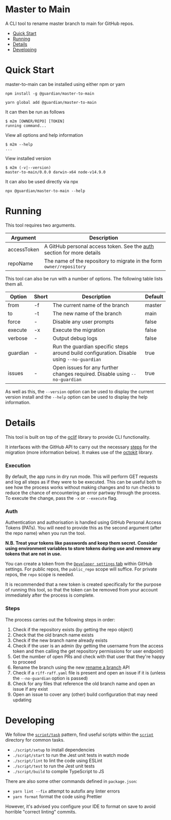 # Master to Main

A CLI tool to rename master branch to main for GitHub repos.

- [Quick Start](#quick-start)
- [Running](#running)
- [Details](#details)
- [Developing](#developing)

# Quick Start

master-to-main can be installed using either npm or yarn

```
npm install -g @guardian/master-to-main
```

```
yarn global add @guardian/master-to-main
```

It can then be run as follows

```sh-session
$ m2m [OWNER/REPO] [TOKEN]
running command...
```

View all options and help information

```
$ m2m --help
...
```

View installed version

```sh-session
$ m2m (-v|--version)
master-to-main/0.0.0 darwin-x64 node-v14.9.0
```

It can also be used directly via npx

```
npx @guardian/master-to-main --help
```

# Running

This tool requires two arguments.

| Argument    | Description                                                                      |
| ----------- | -------------------------------------------------------------------------------- |
| accessToken | A GitHub personal access token. See the [auth](###auth) section for more details |
| repoName    | The name of the repository to migrate in the form `owner/repository`             |

This tool can also be run with a number of options. The following table lists them all.

| Option   | Short | Description                                                                               | Default |
| -------- | ----- | ----------------------------------------------------------------------------------------- | ------- |
| from     | -f    | The current name of the branch                                                            | master  |
| to       | -t    | The new name of the branch                                                                | main    |
| force    | -     | Disable any user prompts                                                                  | false   |
| execute  | -x    | Execute the migration                                                                     | false   |
| verbose  | -     | Output debug logs                                                                         | false   |
| guardian | -     | Run the guardian specific steps around build configuration. Disable using `--no-guardian` | true    |
| issues   | -     | Open issues for any further changes required. Disable using `--no-guardian`               | true    |

As well as this, the `--version` option can be used to display the current version install and the `--help` option can be used to display the help information.

# Details

This tool is built on top of the [oclif](https://oclif.io/) library to provide CLI functionality.

It interfaces with the GitHub API to carry out the necessary [steps](###steps) for the migration (more information below). It makes use of the [octokit](https://github.com/octokit/rest.js/) library.

### Execution

By default, the app runs in dry run mode. This will perform GET requests and log all steps as if they were to be executed. This can be useful both to see how the process works without making changes and to run checks to reduce the chance of encountering an error partway through the process. To execute the change, pass the `-x` or `--execute` flag.

### Auth

Authentication and authorisation is handled using GitHub Personal Access Tokens (PATs). You will need to provide this as the second argument (after the repo name) when you run the tool.

**N.B. Treat your tokens like passwords and keep them secret. Consider using environment variables to store tokens during use and remove any tokens that are not in use.**

You can create a token from the [`Developer settings` tab](https://github.com/settings/tokens/new) within GitHub settings. For public repos, the `public_repo` scope will suffice. For private repos, the `repo` scope is needed.

It is recommended that a new token is created specifically for the purpose of running this tool, so that the token can be removed from your account immediately after the process is complete.

### Steps

The process carries out the following steps in order:

1. Check if the repository exists (by getting the repo object)
1. Check that the old branch name exists
1. Check if the new branch name already exists
1. Check if the user is an admin (by getting the username from the access token and then calling the get repository permissions for user endpoint)
1. Get the number of open PRs and check with that user that they're happy to proceed
1. Rename the branch using the new [rename a branch](https://docs.github.com/en/rest/reference/repos#rename-a-branch) API
1. Check if a `riff-raff.yaml` file is present and open an issue if it is (unless the `--no-guardian` option is passed)
1. Check for any files that reference the old branch name and open an issue if any exist
1. Open an issue to cover any (other) build configuration that may need updating

# Developing

We follow the [`script/task`](https://github.com/github/scripts-to-rule-them-all) pattern,
find useful scripts within the [`script`](./script) directory for common tasks.

- `./script/setup` to install dependencies
- `./script/start` to run the Jest unit tests in watch mode
- `./script/lint` to lint the code using ESLint
- `./script/test` to run the Jest unit tests
- `./script/build` to compile TypeScript to JS

There are also some other commands defined in `package.json`:

- `yarn lint --fix` attempt to autofix any linter errors
- `yarn format` format the code using Prettier

However, it's advised you configure your IDE to format on save to avoid horrible "correct linting" commits.
